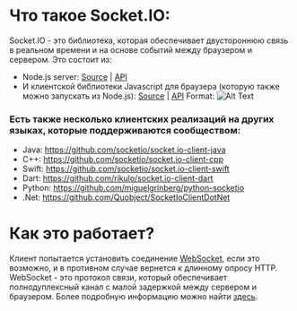 # Что такое Socket.IO:
Socket.IO - это библиотека, которая обеспечивает двустороннюю связь в реальном времени и на основе событий между браузером и сервером.
Это состоит из:
* Node.js server: [Source](https://github.com/socketio/socket.io) | [API](https://socket.io/docs/v3/server-api/)
* И клиентской библиотеки Javascript для браузера (которую также можно запускать из Node.js): [Source](https://github.com/socketio/socket.io-client) | [API](https://socket.io/docs/v3/client-api/)
Format: ![Alt Text](https://socket.io/images/bidirectional-communication.png)

### Есть также несколько клиентских реализаций на других языках, которые поддерживаются сообществом:
* Java: https://github.com/socketio/socket.io-client-java
* C++: https://github.com/socketio/socket.io-client-cpp
* Swift: https://github.com/socketio/socket.io-client-swift
* Dart: https://github.com/rikulo/socket.io-client-dart
* Python: https://github.com/miguelgrinberg/python-socketio
* .Net: https://github.com/Quobject/SocketIoClientDotNet

# Как это работает?
Клиент попытается установить соединение [WebSocket](https://developer.mozilla.org/ru/docs/Web/API/WebSocket), если это возможно, и в противном случае вернется к длинному опросу HTTP.
WebSocket - это протокол связи, который обеспечивает полнодуплексный канал с малой задержкой между сервером и браузером. Более подробную информацию можно найти [здесь](https://ru.wikipedia.org/wiki/WebSocket).
